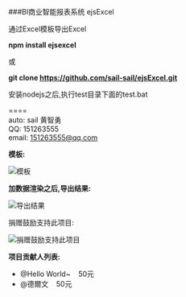 ###BI商业智能报表系统  ejsExcel

通过Excel模板导出Excel
   
**npm install ejsexcel**
 
或 

**git clone https://github.com/sail-sail/ejsExcel.git** 

安装nodejs之后,执行test目录下面的test.bat
  
====  
auto: sail 黄智勇  
QQ: 151263555  
email: 151263555@qq.com  
  
**模板:**

![模板](http://dn-cnode.qbox.me/Frs_RuLXJxYQgYoIUhGJJ1zspCJE)

**加数据渲染之后,导出结果:**

![导出结果](http://dn-cnode.qbox.me/FnRDa5Zyjg-dI7ykCNR0T8SorWyC)

捐赠鼓励支持此项目:

![捐赠鼓励支持此项目](http://dn-cnode.qbox.me/FucPKV4XWewhakoqTSngU3AsaP0Z)

**项目贡献人列表:**

*   @Hello World~&nbsp;&nbsp;&nbsp;&nbsp;50元
*   @德爾文&nbsp;&nbsp;&nbsp;&nbsp;50元